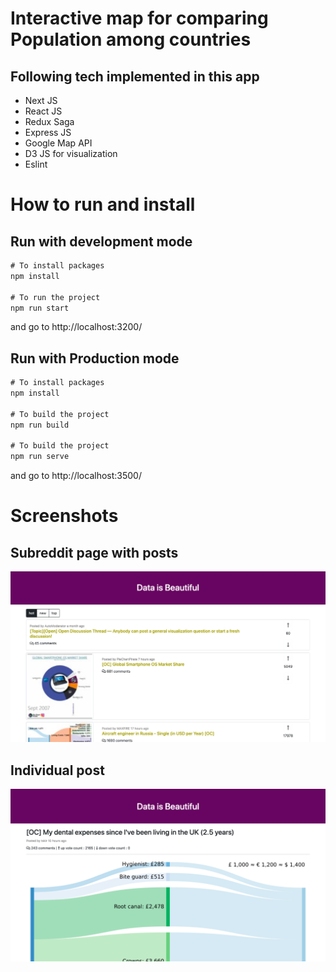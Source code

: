 # Interactive map for comparing Population among countries 

## Following tech implemented in this app

- Next JS
- React JS
- Redux Saga 
- Express JS
- Google Map API
- D3 JS for visualization
- Eslint 

# How to run and install

## Run with development mode


```javascript
# To install packages
npm install

# To run the project
npm run start

```

and go to http://localhost:3200/


## Run with Production mode


```javascript
# To install packages
npm install

# To build the project
npm run build

# To build the project
npm run serve

```
and go to http://localhost:3500/


# Screenshots

## Subreddit page with posts 

![alt text](https://raw.githubusercontent.com/suchibharani/subreddit-react-app/main/static/img/image2.png)


## Individual post

![alt text](https://raw.githubusercontent.com/suchibharani/subreddit-react-app/main/static/img/image1.png)


